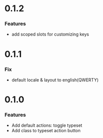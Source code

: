 # 0.1.2
### Features
- add scoped slots for customizing keys

# 0.1.1
### Fix
- default locale & layout to english(QWERTY)

# 0.1.0
### Features
- Add default actions: toggle typeset
- Add class to typeset action button
